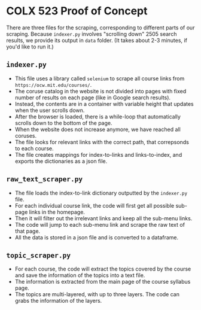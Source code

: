 # COLX 523 Proof of Concept

There are three files for the scraping, corresponding to different parts of our scraping. 
Because `indexer.py` involves "scrolling down" 2505 search results, we provide its output in `data` folder. 
(It takes about 2-3 minutes, if you'd like to run it.)

## `indexer.py` 

- This file uses a library called `selenium` to scrape all course links from `https://ocw.mit.edu/courses/`.
- The coruse catalog in the website is not divided into pages with fixed number of results on each page (like in Google search results).
- Instead, the contents are in a container with variable height that updates when the user scrolls down.
- After the browser is loaded, there is a while-loop that automatically scrolls down to the bottom of the page.
- When the website does not increase anymore, we have reached all coruses. 
- The file looks for relevant links with the correct path, that correpsonds to each course. 
- The file creates mappings for index-to-links and links-to-index, and exports the dictionaries as a json file.

## `raw_text_scraper.py`

- The file loads the index-to-link dictionary outputted by the `indexer.py` file. 
- For each individual course link, the code will first get all possible sub-page links in the homepage. 
- Then it will filter out the irrelevant links and keep all the sub-menu links. 
- The code will jump to each sub-menu link and scrape the raw text of that page. 
- All the data is stored in a json file and is converted to a dataframe. 


## `topic_scraper.py`

- For each course, the code will extract the topics covered by the course and save the information of the topics into a text file. 
- The information is extracted from the main page of the course syllabus page. 
- The topics are multi-layered, with up to three layers. The code can grabs the information of the layers.
